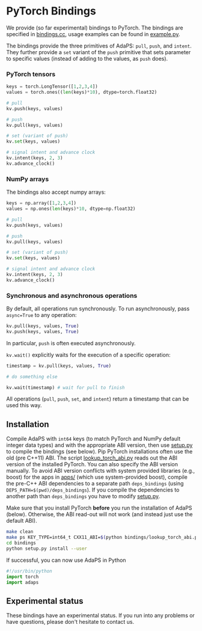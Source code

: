 # PyTorch Bindings

We provide (so far experimental) bindings to PyTorch. The bindings are specified in [bindings.cc](bindings.cc), usage examples can be found in [example.py](example.py). 

The bindings provide the three primitives of AdaPS: `pull`, `push`, and `intent`. They further provide a `set` variant of the `push` primitive that sets parameter to specific values (instead of adding to the values, as `push` does).

### PyTorch tensors

```python
keys = torch.LongTensor([1,2,3,4])
values = torch.ones((len(keys)*10), dtype=torch.float32)

# pull
kv.push(keys, values)

# push
kv.pull(keys, values)

# set (variant of push)
kv.set(keys, values)

# signal intent and advance clock
kv.intent(keys, 2, 3)
kv.advance_clock()
```

### NumPy arrays
The bindings also accept numpy arrays:

```python
keys = np.array([1,2,3,4])
values = np.ones(len(keys)*10, dtype=np.float32)

# pull
kv.push(keys, values)

# push
kv.pull(keys, values)

# set (variant of push)
kv.set(keys, values)

# signal intent and advance clock
kv.intent(keys, 2, 3)
kv.advance_clock()
```

### Synchronous and asynchronous operations
By default, all operations run synchronously. To run asynchronously, pass `async=True` to any operation:
```python
kv.pull(keys, values, True)
kv.push(keys, values, True)
```
In particular, `push` is often executed asynchronously. 

`kv.wait()` explicitly waits for the execution of a specific operation: 
```python
timestamp = kv.pull(keys, values, True)

# do something else

kv.wait(timestamp) # wait for pull to finish
```
All operations (`pull`, `push`, `set`, and `intent`) return a timestamp that can be used this way.


## Installation


Compile AdaPS with `int64` keys (to match PyTorch and NumPy default integer data
types) and with the appropriate ABI version, then use [setup.py](setup.py) to
compile the bindings (see below). Pip PyTorch installations often use the old
(pre C++11) ABI. The script [lookup_torch_abi.py](lookup_torch_abi.py) reads out
the ABI version of the installed PyTorch. You can also specify the ABI version
manually. To avoid ABI version conflicts with system provided libraries (e.g.,
boost) for the apps in [apps/](apps/) (which use system-provided boost), compile
the pre-C++ ABI dependencies to a separate path `deps_bindings` (using
`DEPS_PATH=$(pwd)/deps_bindings`). If you compile the dependencies to another
path than `deps_bindings` you have to modify [setup.py](setup.py).

Make sure that you install PyTorch **before** you run the installation of AdaPS
(below). Otherwise, the ABI read-out will not work (and instead just use the
default ABI).

```bash
make clean
make ps KEY_TYPE=int64_t CXX11_ABI=$(python bindings/lookup_torch_abi.py) DEPS_PATH=$(pwd)/deps_bindings
cd bindings
python setup.py install --user
```


If successful, you can now use AdaPS in Python

```python
#!/usr/bin/python
import torch
import adaps
```

## Experimental status

These bindings have an experimental status. If you run into any problems or have questions, please don't hesitate to contact us.

